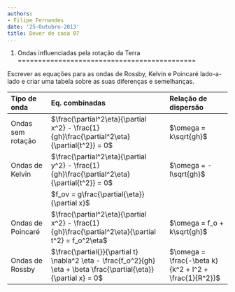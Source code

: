 ```yaml
---
authors:
- Filipe Fernandes
date: '25-Outubro-2013'
title: Dever de casa 07
...
```


1) Ondas influenciadas pela rotação da Terra
============================================

Escrever as equações para as ondas de Rossby, Kelvin e Poincaré lado-a-lado e
criar uma tabela sobre as suas diferenças e semelhanças.



| Tipo de onda         | Eq. combinadas                                                                                                      | Relação de dispersão                                  |
|:---------------------|:--------------------------------------------------------------------------------------------------------------------|:------------------------------------------------------|
| Ondas sem rotação    | $\frac{\partial^2\eta}{\partial x^2} - \frac{1}{gh}\frac{\partial^2\eta}{\partial{t^2}} = 0$                        | $\omega = k\sqrt{gh}$                                 |
| Ondas de Kelvin      | $\frac{\partial^2\eta}{\partial y^2} - \frac{1}{gh}\frac{\partial^2\eta}{\partial{t^2}} = 0$                        | $\omega = -l\sqrt{gh}$                                |
|                      | $f_ov = g\frac{\partial{\eta}}{\partial x}$                                                                         |                                                       |
| Ondas de Poincaré    | $\frac{\partial^2\eta}{\partial x^2} - \frac{1}{gh}\frac{\partial^2\eta}{\partial t^2} = f_o^2\eta$                 | $\omega = f_o + k\sqrt{gh}$                           |
| Ondas de Rossby      | $\frac{\partial{}}{\partial t} \nabla^2 \eta - \frac{f_o^2}{gh} \eta + \beta \frac{\partial{\eta}}{\partial x} = 0$ | $\omega = \frac{-\beta k}{k^2 + l^2 + \frac{1}{R^2}}$ |
